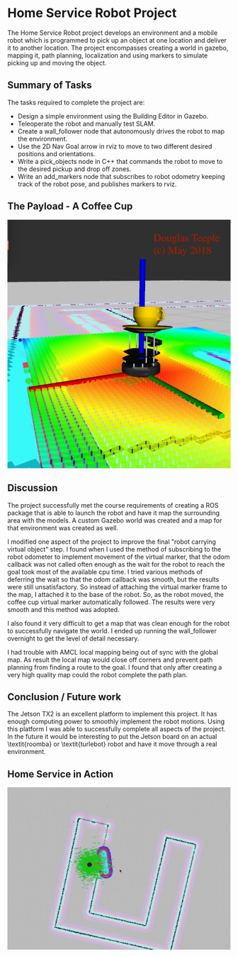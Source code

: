 # Home Service Robot Project

The Home Service Robot project develops an environment and a mobile robot which is programmed to pick up an object at one location and deliver it to another location. The project encompasses creating a world in gazebo, mapping it, path planning, localization and using markers to simulate picking up and moving the object.

## Summary of Tasks

The tasks required to complete the project are:

* Design a simple environment using the Building Editor in Gazebo.
* Teleoperate the robot and manually test SLAM.
* Create a wall_follower node that autonomously drives the robot to map the environment.
* Use the 2D Nav Goal arrow in rviz to move to two different desired positions and orientations.
* Write a pick_objects node in C++ that commands the robot to move to the desired pickup and drop off zones.
* Write an add_markers node that subscribes to robot odometry keeping track of the robot pose, and publishes markers to rviz.

## The Payload - A Coffee Cup

![alt text](images/rviz_coffee_cup_view.png "Coffee Delivered!")

## Discussion

The project successfully met the course requirements of creating a ROS package that is able to launch the robot and have it map the surrounding area with the models. A custom Gazebo world was created and a map for that environment was created as well. 

I modified one aspect of the project to improve the final "robot carrying virtual object" step. I found when I used the method of subscribing to the robot odometer to implement movement of the virtual marker, that the odom callback was not called often enough as the wait for the robot to reach the goal took most of the available cpu time. I tried various methods of deferring the wait so that the odom callback was smooth, but the results were still unsatisfactory. So instead of attaching the virtual marker frame to the map, I attached it to the base of the robot. So, as the robot moved, the coffee cup virtual marker automatically followed. The results were very smooth and this method was adopted.

I also found it very difficult to get a map that was clean enough for the robot to successfully navigate the world. I ended up running the wall_follower overnight to get the level of detail necessary.

I had trouble with AMCL local mapping being out of sync with the global map. As result the local map would close off corners and prevent path planning from finding a route to the goal. I found that only after creating a very high quality map could the robot complete the path plan.

## Conclusion / Future work

The Jetson TX2 is an excellent platform to implement this project. It has enough computing power to smoothly implement the robot motions. Using this platform I was able to successfully complete all aspects of the project. In the future it would be interesting to put the Jetson board on an actual \textit{roomba} or \textit{turlebot} robot and have it move through a real environment.

## Home Service in Action

![alt text](images/HomeServiceProject.gif "Home Service in Action")
